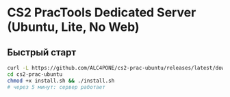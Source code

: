 # CS2 PracTools Dedicated Server (Ubuntu, Lite, No Web)

## Быстрый старт
```bash
curl -L https://github.com/ALC4PONE/cs2-prac-ubuntu/releases/latest/download/cs2-prac-ubuntu.tar.gz | tar -xz
cd cs2-prac-ubuntu
chmod +x install.sh && ./install.sh
# через 5 минут: сервер работает